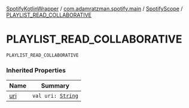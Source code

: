 [SpotifyKotlinWrapper](../../index.md) / [com.adamratzman.spotify.main](../index.md) / [SpotifyScope](index.md) / [PLAYLIST_READ_COLLABORATIVE](./-p-l-a-y-l-i-s-t_-r-e-a-d_-c-o-l-l-a-b-o-r-a-t-i-v-e.md)

# PLAYLIST_READ_COLLABORATIVE

`PLAYLIST_READ_COLLABORATIVE`

### Inherited Properties

| Name | Summary |
|---|---|
| [uri](uri.md) | `val uri: `[`String`](https://kotlinlang.org/api/latest/jvm/stdlib/kotlin/-string/index.html) |
